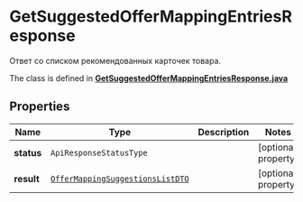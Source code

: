 

# GetSuggestedOfferMappingEntriesResponse

Ответ со списком рекомендованных карточек товара.

The class is defined in **[GetSuggestedOfferMappingEntriesResponse.java](../../src/main/java/org/openapitools/model/GetSuggestedOfferMappingEntriesResponse.java)**

## Properties

Name | Type | Description | Notes
------------ | ------------- | ------------- | -------------
**status** | `ApiResponseStatusType` |  |  [optional property]
**result** | [`OfferMappingSuggestionsListDTO`](OfferMappingSuggestionsListDTO.md) |  |  [optional property]




